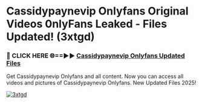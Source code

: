 # Cassidypaynevip Onlyfans Original Videos 0nlyFans Leaked - Files Updated! (3xtgd)

<h3>🔴 CLICK HERE 🌐==►► <a href="https://tinyurl.com/ehrbuxhb" rel="nofollow">Cassidypaynevip Onlyfans Updated Files</a></h3>

Get Cassidypaynevip Onlyfans and all content. Now you can access all videos and pictures of Cassidypaynevip Onlyfans. New Updated Files 2025!

[![3xtgd](https://i.imgur.com/lVYEuWS.gif)](https://tinyurl.com/ehrbuxhb)
